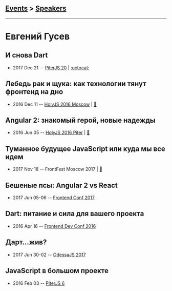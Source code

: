 ## [Events](../README.md) > [Speakers](../speakers.md)
---

# Евгений Гусев

## И снова Dart
- 2017 Dec 21 -- [PiterJS 20](https://www.youtube.com/watch?v=fVgf2bImp6s)   | [:octocat:](https://gist.github.com/bunopus/3c8cc4b950cbcafd61b195a1fbeab6ad) 
## Лебедь рак и щука: как технологии тянут фронтенд на дно
- 2016 Dec 11 -- [HolyJS 2016 Moscow](https://www.youtube.com/watch?v=jPbqeSSDuug)  | [:notebook:](https://bunopus.github.io/presentation-frontend-singularity/#/)  
## Angular 2: знакомый герой, новые надежды
- 2016 Jun 05 -- [HolyJS 2016 Piter](https://www.youtube.com/watch?v=G2cedTpDu8A)  | [:notebook:](http://bunopus.github.io/presentation-angular-2)  
## Туманное будущее JavaScript или куда мы все идем
- 2017 Nov 18 -- FrontFest Moscow 2017  | [:notebook:](https://speakerdeck.com/frontfest/vladimir-dashukievich-kvartirnik)  
## Бешеные псы: Angular 2 vs React
- 2017 Jun 05-06 -- [Frontend Conf 2017](https://www.youtube.com/watch?v=VxZA-2JNx6k)    
## Dart: питание и сила для вашего проекта
- 2016 Apr 16 -- [Frontend Dev Conf 2016](https://www.youtube.com/watch?v=wE7VMBnQ7jY)    
## Дарт...жив?
- 2017 Jun 30-02 -- [OdessaJS 2017](https://www.youtube.com/watch?v=w-33ulxlDhI)    
## JavaScript в большом проекте
- 2016 Feb 03 -- [PiterJS 6](https://www.youtube.com/watch?v=Ak6dI1_ZaEI)    
